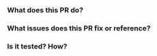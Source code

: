 ### What does this PR do?


### What issues does this PR fix or reference?


### Is it tested? How?
<!-- Please provide instructions here how reviewer can test your changes if applicable -->

<!-- 
Before PR merging it's required to run e2e tests, to trigger them comment 
/test v7-devworkspaces-operator-e2e, v7-devworkspace-happy-path
-->
